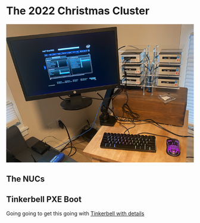 # The 2022 Christmas Cluster

![image of cluster](images/cluster.png)

## The NUCs


## Tinkerbell PXE Boot

Going going to get this going with  [Tinkerbell with details](tinkebell.md)

